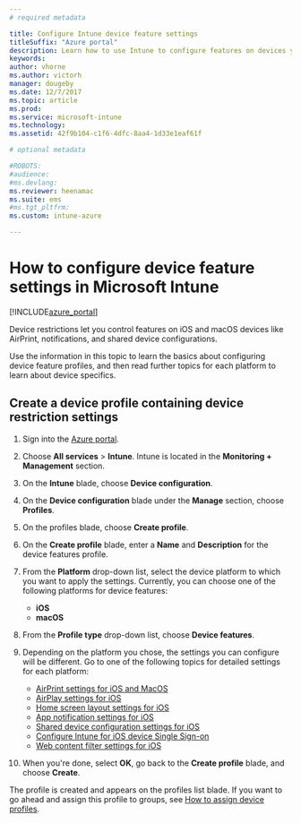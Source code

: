 ```yaml
---
# required metadata

title: Configure Intune device feature settings
titleSuffix: "Azure portal"
description: Learn how to use Intune to configure features on devices you manage."
keywords:
author: vhorne
ms.author: victorh
manager: dougeby
ms.date: 12/7/2017
ms.topic: article
ms.prod:
ms.service: microsoft-intune
ms.technology:
ms.assetid: 42f9b104-c1f6-4dfc-8aa4-1d33e1eaf61f

# optional metadata

#ROBOTS:
#audience:
#ms.devlang:
ms.reviewer: heenamac
ms.suite: ems
#ms.tgt_pltfrm:
ms.custom: intune-azure

---
```


# How to configure device feature settings in Microsoft Intune

[!INCLUDE[azure_portal](./includes/azure_portal.md)]

Device restrictions let you control features on iOS and macOS devices like AirPrint, notifications, and shared device configurations.

Use the information in this topic to learn the basics about configuring device feature profiles, and then read further topics for each platform to learn about device specifics.

## Create a device profile containing device restriction settings

1. Sign into the [Azure portal](https://portal.azure.com).
2. Choose **All services** > **Intune**. Intune is located in the **Monitoring + Management** section.
3. On the **Intune** blade, choose **Device configuration**.
2. On the **Device configuration** blade under the **Manage** section, choose **Profiles**.
3. On the profiles blade, choose **Create profile**.
4. On the **Create profile** blade, enter a **Name** and **Description** for the device features profile.
5. From the **Platform** drop-down list, select the device platform to which you want to apply the settings. Currently, you can choose one of the following platforms for device features:
	- **iOS**
	- **macOS**
6. From the **Profile type** drop-down list, choose **Device features**. 
7. Depending on the platform you chose, the settings you can configure will be different. Go to one of the following topics for detailed settings for each platform:
	- [AirPrint settings for iOS and MacOS](air-print-settings-ios-macos.md)
 	- [AirPlay settings for iOS](airplay-settings-ios.md)
	- [Home screen layout settings for iOS](home-screen-settings-ios.md)
	- [App notification settings for iOS](app-notification-settings-ios.md)
	- [Shared device configuration settings for iOS](shared-device-settings-ios.md)
	- [Configure Intune for iOS device Single Sign-on](sso-ios.md)
	- [Web content filter settings for iOS](web-content-filter-settings-ios.md)

8. When you're done, select **OK**, go back to the **Create profile** blade, and choose **Create**.

The profile is created and appears on the profiles list blade.
If you want to go ahead and assign this profile to groups, see [How to assign device profiles](device-profile-assign.md).



